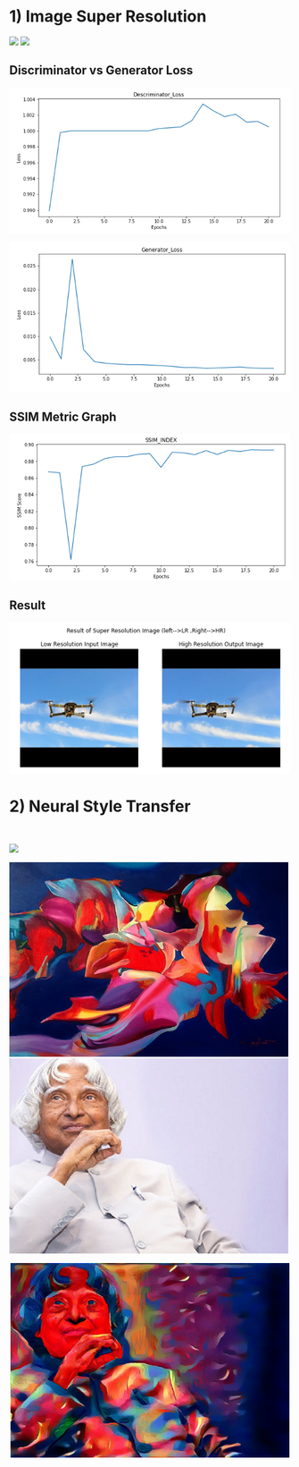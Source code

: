 # 1) Image Super Resolution

[![](https://img.shields.io/badge/Website-green.svg)](http://svgs-eva4.s3-website.ap-south-1.amazonaws.com/srgan.html)
 [![](https://colab.research.google.com/assets/colab-badge.svg)](https://github.com/SVGS-EVA4/Phase2/blob/master/S8-Image_Super-Resolution_and_Neural_Style_Transfer/Image_SuperResolution/SRGAN.ipynb)

## Discriminator vs Generator Loss

![](https://raw.githubusercontent.com/SVGS-EVA4/Phase2/master/S8-Image_Super-Resolution_and_Neural_Style_Transfer/Image_SuperResolution/asset/discriminator_loss_graph.PNG)

![](https://raw.githubusercontent.com/SVGS-EVA4/Phase2/master/S8-Image_Super-Resolution_and_Neural_Style_Transfer/Image_SuperResolution/asset/gen_loss_graph.PNG)

## SSIM Metric Graph


![](https://raw.githubusercontent.com/SVGS-EVA4/Phase2/master/S8-Image_Super-Resolution_and_Neural_Style_Transfer/Image_SuperResolution/asset/ssim_index_graph.PNG)

## Result


![](https://raw.githubusercontent.com/SVGS-EVA4/Phase2/master/S8-Image_Super-Resolution_and_Neural_Style_Transfer/Image_SuperResolution/asset/res.PNG)


# 2) Neural Style Transfer
<br/>

 [![](https://colab.research.google.com/assets/colab-badge.svg)](https://github.com/SVGS-EVA4/Phase2/blob/master/S8-Image_Super-Resolution_and_Neural_Style_Transfer/Neural_Style_Transfer/neural_style_transfer.ipynb)


<img src = "https://raw.githubusercontent.com/SVGS-EVA4/Phase2/master/S8-Image_Super-Resolution_and_Neural_Style_Transfer/Neural_Style_Transfer/asset/style.jpg" alt = 'style_image' width = '500'/>               <img src = "https://raw.githubusercontent.com/SVGS-EVA4/Phase2/master/S8-Image_Super-Resolution_and_Neural_Style_Transfer/Neural_Style_Transfer/asset/content.jpg" alt = "content_image" width = '500'/>


<p align = 'center'><img src = "https://raw.githubusercontent.com/SVGS-EVA4/Phase2/master/S8-Image_Super-Resolution_and_Neural_Style_Transfer/Neural_Style_Transfer/asset/style_transfer.png" alt = "content_image" width = '500'/></p>



